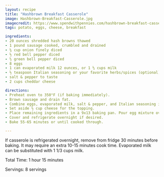 ```yaml
---
layout: recipe
title: "Hashbrown Breakfast Casserole"
image: Hashbrown-Breakfast-Casserole.jpg
imagecredit: https://www.spendwithpennies.com/hashbrown-breakfast-casserole/
tags: potato, eggs, cheese, breakfast

ingredients:
- 20 ounces shredded hash browns thawed
- 1 pound sausage cooked, crumbled and drained
- ¼ cup onion finely diced
- ½ red bell pepper diced
- ½ green bell pepper diced
- 8 eggs
- 1 can evaporated milk 12 ounces, or 1 ⅓ cups milk
- ½ teaspoon Italian seasoning or your favorite herbs/spices (optional)
- salt & pepper to taste
- 2 cups cheddar cheese

directions:
- Preheat oven to 350°F (if baking immediately).
- Brown sausage and drain fat.
- Combine eggs, evaporated milk, salt & pepper, and Italian seasoning in a bowl. Whisk until smooth.
- Set aside ½ cup cheese for the topping.
- Place remaining ingredients in a 9x13 baking pan. Pour egg mixture over the mixture and top with remaining cheese.
- Cover and refrigerate overnight if desired.
- Bake 55-65 minutes or until cooked through.

---
```


If casserole is refrigerated overnight, remove from fridge 30 minutes before baking. It may require an extra 10-15 minutes cook time.
Evaporated milk can be substituted with 1 1/3 cups milk.

Total Time: 1 hour 15 minutes

Servings: 8 servings

